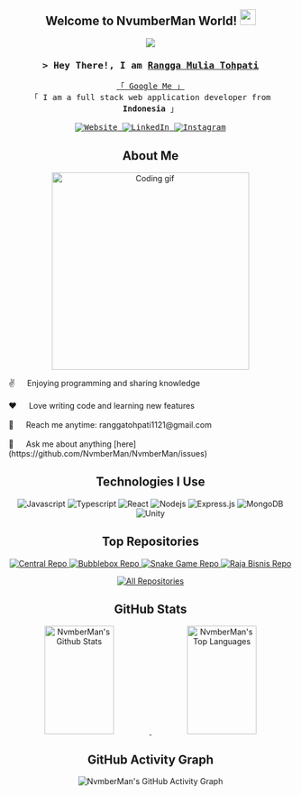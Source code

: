<h2 align="center">
  Welcome to NvumberMan World! <img src="https://media.giphy.com/media/hvRJCLFzcasrR4ia7z/giphy.gif" width="28">
</h2>

<p align="center">
  <a href="https://github.com/NvmberMan"><img src="https://readme-typing-svg.herokuapp.com/?lines=Self%20Taught%20Programmer;Fullstack%20Web%20Developer;Game%20Programmer;3%2B%20years%20of%20coding%20experience;Always%20learning%20new%20things&center=true&width=380&height=45"></a>
</p>

<!-- Introduction -->
<h3 align="center">
  <samp>&gt; Hey There!, I am
    <b><a target="_blank" href="https://www.tohpati.my.id">Rangga Mulia Tohpati</a></b>
  </samp>
</h3>

<p align="center"> 
  <samp>
    <a href="https://www.google.com/search?q=Rangga+Mulia+Tohpati">「 Google Me 」</a>
    <br>
    「 I am a full stack web application developer from <b>Indonesia</b> 」
    <br>
    <br>
    <a href="https://www.tohpati.my.id" target="blank">
      <img src="https://img.shields.io/badge/Website-DC143C?style=for-the-badge&logo=medium&logoColor=white" alt="Website" />
    </a>
    <a href="https://www.linkedin.com/in/rangga-mulia-tohpati-24497128b/" target="_blank">
      <img src="https://img.shields.io/badge/LinkedIn-0077B5?style=for-the-badge&logo=linkedin&logoColor=white" alt="LinkedIn"/>
    </a>
    <a href="https://www.instagram.com/numberdeveloper/" target="_blank">
      <img src="https://img.shields.io/badge/Instagram-fe4164?style=for-the-badge&logo=instagram&logoColor=white" alt="Instagram" />
    </a> 
  </samp>
</p>

<!-- About Me -->
<h2 align="center">About Me</h2>

<p align="center">
  <img align="center" width="350" src="https://media.giphy.com/media/v1.Y2lkPTc5MGI3NjExZHB0czljNDMweXp5b3Q4bThnNWpjY3o5dTJtbTQ1Z29jaDZia3owcCZlcD12MV9pbnRlcm5hbF9naWZfYnlfaWQmY3Q9Zw/ukMiDlCmdv2og/giphy.gif" alt="Coding gif" />
</p>

<p>
  ✌️ &emsp; Enjoying programming and sharing knowledge <br/><br/>
  ❤️ &emsp; Love writing code and learning new features<br/><br/>
  📧 &emsp; Reach me anytime: ranggatohpati1121@gmail.com<br/><br/>
  💬 &emsp; Ask me about anything [here](https://github.com/NvmberMan/NvmberMan/issues)
</p>

<!-- Use To Code -->
<h2 align="center">Technologies I Use</h2>

<p align="center">
  <img src="https://img.shields.io/badge/Javascript-F0DB4F?style=for-the-badge&labelColor=black&logo=javascript&logoColor=F0DB4F" alt="Javascript">
  <img src="https://img.shields.io/badge/Typescript-007acc?style=for-the-badge&labelColor=black&logo=typescript&logoColor=007acc" alt="Typescript">
  <img src="https://img.shields.io/badge/-React-61DBFB?style=for-the-badge&labelColor=black&logo=react&logoColor=61DBFB" alt="React">
  <img src="https://img.shields.io/badge/Nodejs-3C873A?style=for-the-badge&labelColor=black&logo=node.js&logoColor=3C873A" alt="Nodejs">
  <img src="https://img.shields.io/badge/Express.js-000000?style=for-the-badge&logo=express&logoColor=white" alt="Express.js">
  <img src="https://img.shields.io/badge/MongoDB-4EA94B?style=for-the-badge&logo=mongodb&logoColor=white" alt="MongoDB">
  <img src="https://img.shields.io/badge/Unity-000000?style=for-the-badge&labelColor=black&logo=unity&logoColor=white" alt="Unity">
  
  <!-- Add more technologies here -->
</p>

<!-- Top Repositories -->
<h2 align="center">Top Repositories</h2>

<p align="center">
  <a href="https://github.com/NvmberMan/Central-ReactJS">
    <img src="https://github-readme-stats.vercel.app/api/pin/?username=NvmberMan&repo=Central-ReactJS&border_color=7F3FBF&bg_color=0D1117&title_color=C9D1D9&text_color=8B949E&icon_color=7F3FBF" alt="Central Repo">
  </a>
  <a href="https://github.com/NvmberMan/Bubblebox-ReactJS">
    <img src="https://github-readme-stats.vercel.app/api/pin/?username=NvmberMan&repo=Bubblebox-ReactJS&border_color=7F3FBF&bg_color=0D1117&title_color=C9D1D9&text_color=8B949E&icon_color=7F3FBF" alt="Bubblebox Repo">
  </a>
  <a href="https://github.com/NvmberMan/SnakeGame-Native">
    <img src="https://github-readme-stats.vercel.app/api/pin/?username=NvmberMan&repo=SnakeGame-Native&border_color=7F3FBF&bg_color=0D1117&title_color=C9D1D9&text_color=8B949E&icon_color=7F3FBF" alt="Snake Game Repo">
  </a>
  <a href="https://github.com/NvmberMan/RajaBisnis-UnityCSharp">
    <img src="https://github-readme-stats.vercel.app/api/pin/?username=NvmberMan&repo=RajaBisnis-UnityCSharp&border_color=7F3FBF&bg_color=0D1117&title_color=C9D1D9&text_color=8B949E&icon_color=7F3FBF" alt="Raja Bisnis Repo">
  </a>
</p>

<p align="center">
  <a href="https://github.com/NvmberMan?tab=repositories" target="_blank">
    <img alt="All Repositories" title="All Repositories" src="https://img.shields.io/badge/-All%20Repos-2962FF?style=for-the-badge&logo=koding&logoColor=white"/>
  </a>
</p>

<!-- GitHub Stats -->
<h2 align="center">GitHub Stats</h2>

<p align="center">
  <a href="https://github.com/NvmberMan">
    <img alt="NvmberMan's Github Stats" src="https://denvercoder1-github-readme-stats.vercel.app/api?username=NvmberMan&show_icons=true&count_private=true&theme=react&border_color=7F3FBF&bg_color=0D1117&title_color=F85D7F&icon_color=F8D866" height="192px" width="49.5%"/>
  </a>
  <a href="https://github.com/NvmberMan">
    <img alt="NvmberMan's Top Languages" src="https://denvercoder1-github-readme-stats.vercel.app/api/top-langs/?username=NvmberMan&langs_count=8&layout=compact&theme=react&border_color=7F3FBF&bg_color=0D1117&title_color=F85D7F&icon_color=F8D866" height="192px" width="49.5%"/>
  </a>
</p>

<!-- Activity Graph -->
<h2 align="center">GitHub Activity Graph</h2>

<p align="center">
  <img src="https://github-readme-activity-graph.vercel.app/graph?username=NvmberMan&custom_title=NvmberMan's%20GitHub%20Activity%20Graph&bg_color=0D1117&color=7F3FBF&line=7F3FBF&point=7F3FBF&area_color=FFFFFF&title_color=FFFFFF&area=true" alt="NvmberMan's GitHub Activity Graph">
</p>
